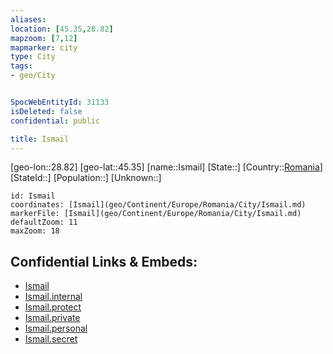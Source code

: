 ```yaml
---
aliases: 
location: [45.35,28.82]
mapzoom: [7,12] 
mapmarker: city 
type: City
tags:
- geo/City


SpocWebEntityId: 31133
isDeleted: false
confidential: public

title: Ismail
---
```

[geo-lon::28.82]
[geo-lat::45.35]
[name::Ismail]
[State::]
[Country::[Romania](geo/Continent/Europe/Romania.md)]
[StateId::]
[Population::]
[Unknown::]


```leaflet
id: Ismail
coordinates: [Ismail](geo/Continent/Europe/Romania/City/Ismail.md)
markerFile: [Ismail](geo/Continent/Europe/Romania/City/Ismail.md)
defaultZoom: 11 
maxZoom: 18
```


## Confidential Links & Embeds: 
- [Ismail](../../../../../../_public/geo/Continent/Europe/Romania/City/Ismail.md) 
- [Ismail.internal](../../../../../../_internal/geo/Continent/Europe/Romania/City/Ismail.internal.md) 
- [Ismail.protect](../../../../../../_protect/geo/Continent/Europe/Romania/City/Ismail.protect.md) 
- [Ismail.private](../../../../../../_private/geo/Continent/Europe/Romania/City/Ismail.private.md) 
- [Ismail.personal](../../../../../../_personal/geo/Continent/Europe/Romania/City/Ismail.personal.md) 
- [Ismail.secret](../../../../../../_secret/geo/Continent/Europe/Romania/City/Ismail.secret.md) 
